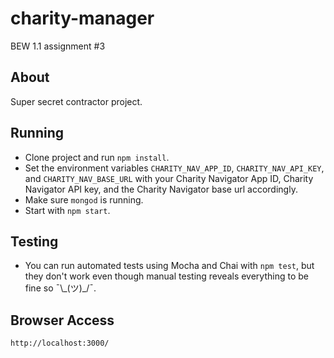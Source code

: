 # charity-manager
BEW 1.1 assignment #3
## About
Super secret contractor project.
## Running
* Clone project and run `npm install`.
* Set the environment variables `CHARITY_NAV_APP_ID`, `CHARITY_NAV_API_KEY`, and `CHARITY_NAV_BASE_URL` with your Charity Navigator App ID, Charity Navigator API key, and the Charity Navigator base url accordingly.
* Make sure `mongod` is running.
* Start with `npm start`.
## Testing
* You can run automated tests using Mocha and Chai with `npm test`, but they don't work even though manual testing reveals everything to be fine so ¯\\\_(ツ)\_/¯.
## Browser Access
`http://localhost:3000/`
